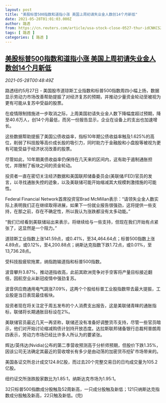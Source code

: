```yaml
---
layout: post
title: "美股标普500指数和道指小涨 美国上周初请失业金人数创14个月新低"
date: 2021-05-28T01:01:03.000Z
author: 路透
from: https://cn.reuters.com/article/usa-stock-close-0527-thur-idCNKCS2D9022
tags: [ 路透 ]
categories: [ 路透 ]
---
```

<!--1622163663000-->
[美股标普500指数和道指小涨 美国上周初请失业金人数创14个月新低](https://cn.reuters.com/article/usa-stock-close-0527-thur-idCNKCS2D9022)
------

<div>
<div><i>2021-05-28T00:48:49Z</i></div><p>路透纽约5月27日 - 美国股市道琼斯工业指数和标普500指数周四小幅上扬，数据显示劳动力市场改善帮助提振了对经济复苏的预期，并推动少量资金轮动至被视为更有可能从复苏中受益的股票。</p><p>在疫情限制措施进一步取消之际，上周美国初请失业金人数下降幅度超过预期，降至40.6万人，创14个月最低，而另一份报告显示，企业在设备上的支出也加速增长。</p><p>这些数据帮助提振了美国公债收益率，指标10年期公债收益率触及1.625%的高位，削弱了科技股等高价成长股的吸引力，同时助力于金融股和小盘股等被视为更有可能受益于经济状况改善的股票。</p><p>尽管如此，10年期美债收益率仍保持在几天来的区间内，这有助于遏制通胀担忧，并限制了板块之间的资金轮动。</p><p>投资者一直在密切关注经济数据和美国联邦储备委员会(美联储/FED)官员的发言，以寻找通胀失控的迹象，以及美联储可能开始缩减其大规模刺激措施的可能性。</p><p>Federal Financial Network首席投资官Brad McMillan表示：“请领失业金人数实际上表明我们正在继续取得进展，如果下一份就业报告很强劲，这将提供一些支持，在那之前，存在不确定性，所以我认为涨跌都没有太多动能。”</p><p>“我们已经看到美联储站出来表示，将继续给与一些支持，但现在我们开始有点紧张了，这显然是一个阻力。”</p><p>道琼斯工业指数上涨141.59点，或0.41%，至34,464.64点；标普500指数上涨4.89点，或0.12%，至4,200.88点；纳斯达克指数下跌1.72点，或0.01%，至13,736.28点。</p><p>受科技股疲软拖累，纳指跑输道指和标普500指数。</p><p>波音攀升3.87%，推动道指收高，此前其欧洲竞争对手空客将产量目标接近翻倍，因航空业从新冠疫情中强劲复苏。</p><p>波音供应商通用电气跳涨7.09%，这两个个股给标普工业股指数带去最大提振，工业股是当日表现最佳板块。</p><p>投资者现在将关注定于周五发布的个人消费支出报告，这是美联储青睐的通胀指标，联储将长期通胀目标设在2%。</p><p>美联储官员最近几天一再坚称，联储还没有准备好调整货币支持，尽管一些官员暗示，他们对开始讨论缩减购债计划持开放态度。达拉斯联邦储备银行总裁柯普朗周四表示，劳动力市场已经比许多人所认为的要紧张。</p><p>辉达/英伟达(Nvidia)公布的第二季营收预测高于分析师预期，但股价下跌1.35%，因该公司无法确定其最近的营收增长有多少是由动荡的加密货币挖矿市场带来的。</p><p>美国各证交所总计成交124.8亿股，而过去20个完整交易日的日均成交量为105.2亿股。</p><p>纽约证交所涨跌股家数比为1.85:1，纳斯达克市场为1.95:1。</p><p>32只标普500指数成分股触及52周新高，一只成分股触及新低；121只纳斯达克指数成分股触及新高，22只触及新低。(完)</p>
</div>
